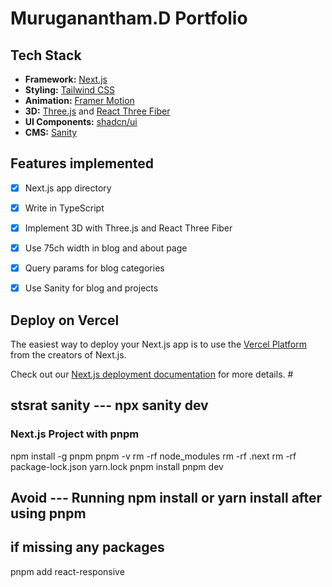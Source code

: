 # Muruganantham.D Portfolio



## Tech Stack

- **Framework:** [Next.js](https://nextjs.org)
- **Styling:** [Tailwind CSS](https://tailwindcss.com)
- **Animation:** [Framer Motion](https://www.framer.com/motion/)
- **3D:** [Three.js](https://threejs.org) and [React Three Fiber](https://docs.pmnd.rs/react-three-fiber/getting-started/introduction)
- **UI Components:** [shadcn/ui](https://ui.shadcn.com)
- **CMS:** [Sanity](https://sanity.io)

## Features implemented

- [x] Next.js app directory
- [x] Write in TypeScript
- [x] Implement 3D with Three.js and React Three Fiber
- [x] Use 75ch width in blog and about page
- [x] Query params for blog categories
- [x] Use Sanity for blog and projects


## Deploy on Vercel

The easiest way to deploy your Next.js app is to use the [Vercel Platform](https://vercel.com/new?utm_medium=default-template&filter=next.js&utm_source=create-next-app&utm_campaign=create-next-app-readme) from the creators of Next.js.

Check out our [Next.js deployment documentation](https://nextjs.org/docs/deployment) for more details.
# 

## stsrat sanity --- npx sanity dev

### Next.js Project with pnpm
npm install -g pnpm
pnpm -v
rm -rf node_modules
rm -rf .next
rm -rf package-lock.json yarn.lock 
pnpm install
pnpm dev

## Avoid --- Running npm install or yarn install after using pnpm


## if missing any packages
pnpm add react-responsive
